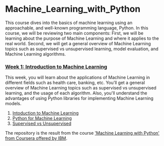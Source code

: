 # Machine_Learning_with_Python

This course dives into the basics of machine learning using an approachable, and well-known programming language, Python. In this course, we will be reviewing two main components:
First, we will be learning about the purpose of Machine Learning and where it applies to the real world.  Second, we will get a general overview of Machine Learning topics such as supervised vs unsupervised learning,  model evaluation, and Machine Learning algorithms.

### [Week 1: Introduction to Machine Learning](https://github.com/megam5/Machine_Learning_with_Python/tree/master/Week_1_Introduction_to_Machine_Learning)

This week, you will learn about the applications of Machine Learning in different fields such as health care, banking, etc. You’ll get a general overview of Machine Learning topics such as supervised vs unsupervised learning, and the usage of each algorithm. Also, you'll understand the advantages of using Python libraries for implementing Machine Learning models.

1) [Intoduction to Machine Learning](https://github.com/megam5/Machine_Learning_with_Python/blob/master/Week_1_Introduction_to_Machine_Learning/01_Introduction_to_Machine_Learning.md)
2) [Python for Machine Learning](https://github.com/megam5/Machine_Learning_with_Python/blob/master/Week_1_Introduction_to_Machine_Learning/02_Python_for_Machine_Learning.md)
3) [Supervised vs Unsupervised](https://github.com/megam5/Machine_Learning_with_Python/blob/master/Week_1_Introduction_to_Machine_Learning/03_Supervised_vs_Unsupervised.md)

The repository is the result from the course ['Machine Learning with Python' from Coursera offered by IBM](https://www.coursera.org/learn/machine-learning-with-python).
